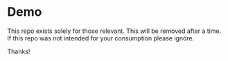 # Demo
This repo exists solely for those relevant. This will be removed after a time. If this repo was not intended for your consumption please ignore.

Thanks!
